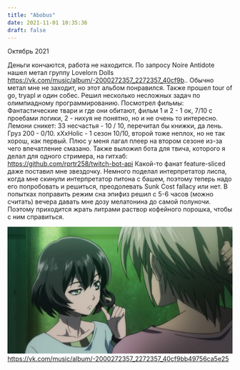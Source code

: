 ```yaml
---
title: "Abobus"
date: 2021-11-01 10:35:36
draft: false
---
```


Октябрь 2021

Деньги кончаются, работа не находится. По запросу Noire Antidote нашел метал группу Lovelorn Dolls https://vk.com/music/album/-2000272357_2272357_40cf9b..
Обычно метал мне не заходит, но этот альбом понравился.
Также прошел tour of go, tryapl и один собес. Решил несколько несложных задач по олимпиадному программированию. Посмотрел фильмы:
Фантастические твари и где они обитают, фильм 1 и 2 - 1 ок, 7/10 с проебами логики, 2 - нихуя не понятно, но и не очень то интересно.
Лемони сникет: 33 несчастья - 10 / 10, перечитал бы книжки, да лень.
Груз 200 - 0/10.
xXxHolic - 1 сезон 10/10, второй тоже неплох, но не так хорош, как первый. Плюс у меня лагал плеер на втором сезоне из-за чего впечатление смазано.
Также выложил бота для твича, которого я делал для одного стримера, на гитхаб: https://github.com/rprtr258/twitch-bot-api
Какой-то фанат feature-sliced даже поставил мне звездочку. Немного поделал интерпретатор лиспа, когда мне скинули интерпретатор питона с башем, поэтому теперь надо его попробовать и решиться, преодолевать Sunk Cost fallacy или нет.
В попытках поправить режим сна эпифиз решил с 5-6 часов (можно считать) вечера давать мне дозу мелатонина до самой полуночи. Поэтому приходится жрать литрами раствор кофейного порошка, чтобы с ним справиться.

![](/img/vk/ZoYsrtzGLvI.jpg)
            https://vk.com/music/album/-2000272357_2272357_40cf9bb49756ca5e25
